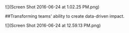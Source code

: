
![](Screen Shot 2016-06-24 at 1.02.25 PM.png)



##Transforming teams' ability to create data-driven impact.



![](Screen Shot 2016-06-24 at 12.59.13 PM.png)